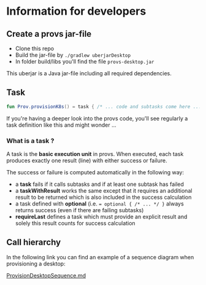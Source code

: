 # Information for developers

## Create a provs jar-file

* Clone this repo
* Build the jar-file by `./gradlew uberjarDesktop`
* In folder build/libs you'll find the file `provs-desktop.jar`

This uberjar is a Java jar-file including all required dependencies.

## Task

```kotlin
fun Prov.provisionK8s() = task { /* ... code and subtasks come here ... */ }
```

If you're having a deeper look into the provs code, you'll see regularly a task definition like this and might wonder ...

### What is a task ?

A task is the **basic execution unit** in provs. When executed, each task produces exactly one result (line) with either success or failure.

The success or failure is computed automatically in the following way:
* a **task** fails if it calls subtasks and if at least one subtask has failed
* a **taskWithResult** works the same except that it requires an additional result to be returned which is also included in the success calculation
* a task defined with **optional** (i.e. `= optional { /* ... */ }` always returns success (even if there are failing subtasks)
* **requireLast** defines a task which must provide an explicit result and solely this result counts for success calculation


## Call hierarchy

In the following link you can find an example of a sequence diagram when provisioning a desktop:

[ProvisionDesktopSequence.md](ProvisionDesktopSequence.md)
